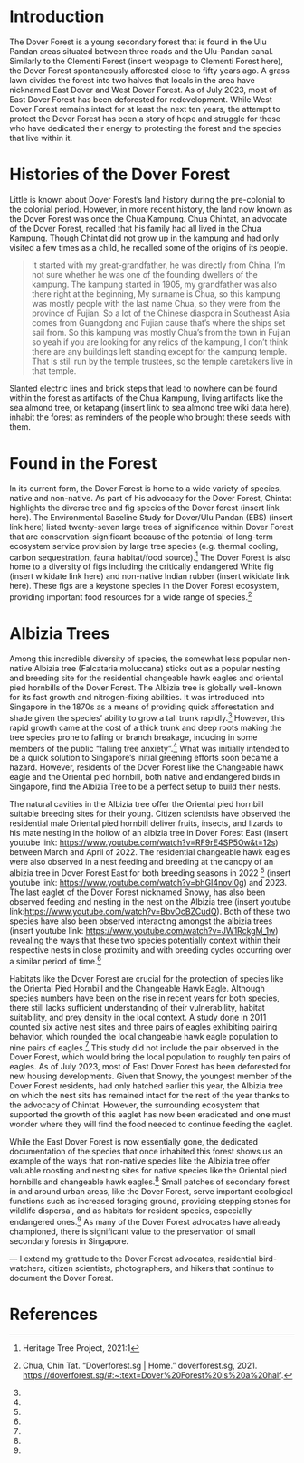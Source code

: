 <param ve-config 
       title="Dover Forest"
       author="Angela Ricasio Hoten"
       banner="https://iiif.wellcomecollection.org/image/V0044770/full/1338%2C/0/default.jpg"
       layout="vertical">

# Introduction 
The Dover Forest is a young secondary forest that is found in the Ulu Pandan areas situated between three roads and the Ulu-Pandan canal. Similarly to the Clementi Forest (insert webpage to Clementi Forest here), the Dover Forest spontaneously afforested close to fifty years ago. A grass lawn divides the forest into two halves that locals in the area have nicknamed East Dover and West Dover Forest. As of July 2023, most of East Dover Forest has been deforested for redevelopment. While West Dover Forest remains intact for at least the next ten years, the attempt to protect the Dover Forest has been a story of hope and struggle for those who have dedicated their energy to protecting the forest and the species that live within it. 

# Histories of the Dover Forest
Little is known about Dover Forest’s land history during the pre-colonial to the colonial period. However, in more recent history, the land now known as the Dover Forest was once the Chua Kampung. Chua Chintat, an advocate of the Dover Forest, recalled that his family had all lived in the Chua Kampung. Though Chintat did not grow up in the kampung and had only visited a few times as a child, he recalled some of the origins of its people. 

>It started with my great-grandfather, he was directly from China, I’m not sure whether he was one of the founding dwellers of the kampung. The kampung started in 1905, my grandfather was also there right at the beginning, My surname is Chua, so this kampung was mostly people with the last name Chua, so they were from the province of Fujian. So a lot of the Chinese diaspora in Southeast Asia comes from Guangdong and Fujian cause that’s where the ships set sail from. So this kampung was mostly Chua’s from the town in Fujian so yeah if you are looking for any relics of the kampung, I don’t think there are any buildings left standing except for the kampung temple. That is still run by the temple trustees, so the temple caretakers live in that temple.

Slanted electric lines and brick steps that lead to nowhere can be found within the forest as artifacts of the Chua Kampung, living artifacts like the sea almond tree, or ketapang (insert link to sea almond tree wiki data here), inhabit the forest as reminders of the people who brought these seeds with them. 

# Found in the Forest
In its current form, the Dover Forest is home to a wide variety of species, native and non-native. As part of his advocacy for the Dover Forest, Chintat highlights the diverse tree and fig species of the Dover forest (insert link here). The Environmental Baseline Study for Dover/Ulu Pandan (EBS) (insert link here) listed twenty-seven large trees of significance within Dover Forest that are conservation-significant because of the potential of long-term ecosystem service provision by large tree species (e.g. thermal cooling, carbon sequestration, fauna habitat/food source).[^1] The Dover Forest is also home to a diversity of figs including the critically endangered White fig (insert wikidate link here) and non-native Indian rubber (insert wikidate link here). These figs are a keystone species in the Dover Forest ecosystem, providing important food resources for a wide range of species.[^2]

# Albizia Trees
Among this incredible diversity of species, the somewhat less popular non-native Albizia tree (Falcataria moluccana) sticks out as a popular nesting and breeding site for the residential changeable hawk eagles and oriental pied hornbills of the Dover Forest. The Albizia tree is globally well-known for its fast growth and nitrogen-fixing abilities. It was introduced into Singapore in the 1870s as a means of providing quick afforestation and shade given the species’ ability to grow a tall trunk rapidly.[^3] However, this rapid growth came at the cost of a thick trunk and deep roots making the tree species prone to falling or branch breakage, inducing in some members of the public “falling tree anxiety”.[^4] What was initially intended to be a quick solution to Singapore’s initial greening efforts soon became a hazard. However, residents of the Dover Forest like the Changeable hawk eagle and the Oriental pied hornbill, both native and endangered birds in Singapore, find the Albizia Tree to be a perfect setup to build their nests. 

The natural cavities in the Albizia tree offer the Oriental pied hornbill suitable breeding sites for their young. Citizen scientists have observed the residential male Oriental pied hornbill deliver fruits, insects, and lizards to his mate nesting in the hollow of an albizia tree in Dover Forest East (insert youtube link: https://www.youtube.com/watch?v=RF9rE4SP5Ow&t=12s) between March and April of 2022. The residential changeable hawk eagles were also observed in a nest feeding and breeding at the canopy of an albizia tree in Dover Forest East for both breeding seasons in 2022 [^5] (insert youtube link: https://www.youtube.com/watch?v=bhGI4novI0g) and 2023. The last eaglet of the Dover Forest nicknamed Snowy, has also been observed feeding and nesting in the nest on the Albizia tree (insert youtube link:https://www.youtube.com/watch?v=BbvOcBZCudQ). Both of these two species have also been observed interacting amongst the albizia trees (insert youtube link: https://www.youtube.com/watch?v=JW1RckgM_1w) revealing the ways that these two species potentially context within their respective nests in close proximity and with breeding cycles occurring over a similar period of time.[^6]

Habitats like the Dover Forest are crucial for the protection of species like the Oriental Pied Hornbill and the Changeable Hawk Eagle. Although species numbers have been on the rise in recent years for both species, there still lacks sufficient understanding of their vulnerability, habitat suitability, and prey density in the local context. A study done in 2011 counted six active nest sites and three pairs of eagles exhibiting pairing behavior, which rounded the local changeable hawk eagle population to nine pairs of eagles.[^7] This study did not include the pair observed in the Dover Forest, which would bring the local population to roughly ten pairs of eagles. As of July 2023, most of East Dover Forest has been deforested for new housing developments. Given that Snowy, the youngest member of the Dover Forest residents, had only hatched earlier this year, the Albizia tree on which the nest sits has remained intact for the rest of the year thanks to the advocacy of Chintat. However, the surrounding ecosystem that supported the growth of this eaglet has now been eradicated and one must wonder where they will find the food needed to continue feeding the eaglet. 

While the East Dover Forest is now essentially gone, the dedicated documentation of the species that once inhabited this forest shows us an example of the ways that non-native species like the Albizia tree offer valuable roosting and nesting sites for native species like the Oriental pied hornbills and changeable hawk eagles.[^8] Small patches of secondary forest in and around urban areas, like the Dover Forest, serve important ecological functions such as increased foraging ground, providing stepping stones for wildlife dispersal, and as habitats for resident species, especially endangered ones.[^9] As many of the Dover Forest advocates have already championed, there is significant value to the preservation of small secondary forests in Singapore. 

— 
I extend my gratitude to the Dover Forest advocates, residential bird-watchers, citizen scientists, photographers, and hikers that continue to document the Dover Forest. 


# References 
[^1]: Heritage Tree Project,  2021:1
[^2]: Chua, Chin Tat. “Doverforest.sg | Home.” doverforest.sg, 2021. https://doverforest.sg/#:~:text=Dover%20Forest%20is%20a%20half.
[^3]: 
[^4]: 
[^5]: 
[^6]: 
[^7]: 
[^8]: 
[^9]: 
